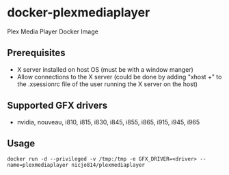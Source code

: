 # docker-plexmediaplayer
Plex Media Player Docker Image

## Prerequisites
* X server installed on host OS (must be with a window manger)
* Allow connections to the X server (could be done by adding "xhost +" to the .xsessionrc file of the user running the X server on the host)

## Supported GFX drivers
* nvidia, nouveau, i810, i815, i830, i845, i855, i865, i915, i945, i965


## Usage
```
docker run -d --privileged -v /tmp:/tmp -e GFX_DRIVER=<driver> --name=plexmediaplayer nicjo814/plexmediaplayer
```
